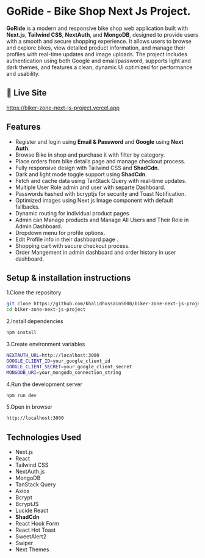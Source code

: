 
# GoRide - Bike Shop Next Js Project.

**GoRide** is a modern and responsive bike shop web application built with **Next.js**, **Tailwind CSS**, **NextAuth**, and **MongoDB**, designed to provide users with a smooth and secure shopping experience. It allows users to browse and explore bikes, view detailed product information, and manage their profiles with real-time updates and image uploads. The project includes authentication using both Google and email/password, supports light and dark themes, and features a clean, dynamic UI optimized for performance and usability.


## 🚀 Live Site

https://biker-zone-next-js-project.vercel.app




## Features

- Register and login using **Email & Password** and **Google** using **Next Auth**.
- Browse Bike in shop and purchase it with filter by category.
- Place orders from bike details page and manage checkout process.
- Fully responsive design with Tailwind CSS and **ShadCdn**.
- Dark and light mode toggle support using **ShadCdn**.
- Fetch and cache data using TanStack Query with real-time updates.
- Multiple User Role admin and user with separte Dashboard.
- Passwords hashed with bcryptjs for security and Toast Notification.
- Optimized images using Next.js Image component with default fallbacks.
- Dynamic routing for individual product pages
- Admin can Manage products and Manage All Users and Their Role in Admin Dashboard.
- Dropdown menu for profile options.
- Edit Profile info in their dashboard page .
- Shopping cart with secure checkout process.
- Order Mangement in admin dashboard and order history in user dashboard.









## Setup & installation instructions


1.Clone the repository

```bash
git clone https://github.com/khalidhossain5000/biker-zone-next-js-project.git
cd biker-zone-next-js-project

```

2.Install dependencies

```bash
npm install

```

3.Create environment variables

```bash
NEXTAUTH_URL=http://localhost:3000
GOOGLE_CLIENT_ID=your_google_client_id
GOOGLE_CLIENT_SECRET=your_google_client_secret
MONGODB_URI=your_mongodb_connection_string

```


4.Run the development server

```bash
npm run dev

```

5.Open in browser

```bash
http://localhost:3000

```

## Technologies Used

- Next.js  
- React  
- Tailwind CSS  
- NextAuth.js  
- MongoDB  
- TanStack Query  
- Axios  
- Bcrypt  
- BcryptJS  
- Lucide React  
- **ShadCdn**
- React Hook Form  
- React Hot Toast  
- SweetAlert2  
- Swiper  
- Next Themes  
  
